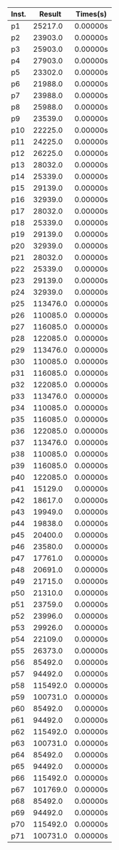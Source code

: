 |Inst.| Result | Times(s)|
|-----|--------|---------|
|  p1 |25217.0|0.00000s
|  p2 |23903.0|0.00000s
|  p3 |25903.0|0.00000s
|  p4 |27903.0|0.00000s
|  p5 |23302.0|0.00000s
|  p6 |21988.0|0.00000s
|  p7 |23988.0|0.00000s
|  p8 |25988.0|0.00000s
|  p9 |23539.0|0.00000s
|  p10 |22225.0|0.00000s
|  p11 |24225.0|0.00000s
|  p12 |26225.0|0.00000s
|  p13 |28032.0|0.00000s
|  p14 |25339.0|0.00000s
|  p15 |29139.0|0.00000s
|  p16 |32939.0|0.00000s
|  p17 |28032.0|0.00000s
|  p18 |25339.0|0.00000s
|  p19 |29139.0|0.00000s
|  p20 |32939.0|0.00000s
|  p21 |28032.0|0.00000s
|  p22 |25339.0|0.00000s
|  p23 |29139.0|0.00000s
|  p24 |32939.0|0.00000s
|  p25 |113476.0|0.00000s
|  p26 |110085.0|0.00000s
|  p27 |116085.0|0.00000s
|  p28 |122085.0|0.00000s
|  p29 |113476.0|0.00000s
|  p30 |110085.0|0.00000s
|  p31 |116085.0|0.00000s
|  p32 |122085.0|0.00000s
|  p33 |113476.0|0.00000s
|  p34 |110085.0|0.00000s
|  p35 |116085.0|0.00000s
|  p36 |122085.0|0.00000s
|  p37 |113476.0|0.00000s
|  p38 |110085.0|0.00000s
|  p39 |116085.0|0.00000s
|  p40 |122085.0|0.00000s
|  p41 |15129.0|0.00000s
|  p42 |18617.0|0.00000s
|  p43 |19949.0|0.00000s
|  p44 |19838.0|0.00000s
|  p45 |20400.0|0.00000s
|  p46 |23580.0|0.00000s
|  p47 |17761.0|0.00000s
|  p48 |20691.0|0.00000s
|  p49 |21715.0|0.00000s
|  p50 |21310.0|0.00000s
|  p51 |23759.0|0.00000s
|  p52 |23996.0|0.00000s
|  p53 |29926.0|0.00000s
|  p54 |22109.0|0.00000s
|  p55 |26373.0|0.00000s
|  p56 |85492.0|0.00000s
|  p57 |94492.0|0.00000s
|  p58 |115492.0|0.00000s
|  p59 |100731.0|0.00000s
|  p60 |85492.0|0.00000s
|  p61 |94492.0|0.00000s
|  p62 |115492.0|0.00000s
|  p63 |100731.0|0.00000s
|  p64 |85492.0|0.00000s
|  p65 |94492.0|0.00000s
|  p66 |115492.0|0.00000s
|  p67 |101769.0|0.00000s
|  p68 |85492.0|0.00000s
|  p69 |94492.0|0.00000s
|  p70 |115492.0|0.00000s
|  p71 |100731.0|0.00000s
